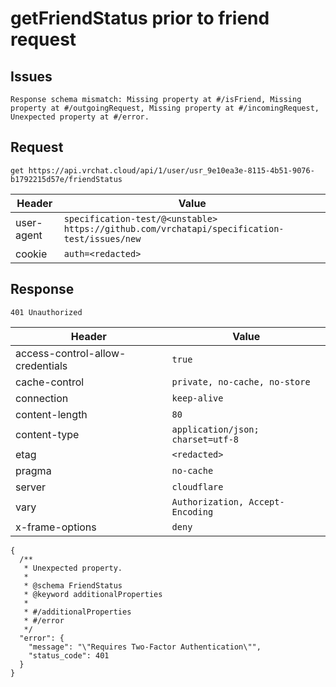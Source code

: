 # getFriendStatus prior to friend request

## Issues
```
Response schema mismatch: Missing property at #/isFriend, Missing property at #/outgoingRequest, Missing property at #/incomingRequest, Unexpected property at #/error.
```

## Request
`get https://api.vrchat.cloud/api/1/user/usr_9e10ea3e-8115-4b51-9076-b1792215d57e/friendStatus`

| Header | Value |
| ------ | ----- |
| user-agent | `specification-test/@<unstable> https://github.com/vrchatapi/specification-test/issues/new` |
| cookie | `auth=<redacted>` |


## Response
`401 Unauthorized`

| Header | Value |
| ------ | ----- |
| access-control-allow-credentials | `true` |
| cache-control | `private, no-cache, no-store` |
| connection | `keep-alive` |
| content-length | `80` |
| content-type | `application/json; charset=utf-8` |
| etag | `<redacted>` |
| pragma | `no-cache` |
| server | `cloudflare` |
| vary | `Authorization, Accept-Encoding` |
| x-frame-options | `deny` |

```jsonc
{
  /**
   * Unexpected property.
   *
   * @schema FriendStatus
   * @keyword additionalProperties
   *
   * #/additionalProperties
   * #/error
   */
  "error": {
    "message": "\"Requires Two-Factor Authentication\"",
    "status_code": 401
  }
}
```
